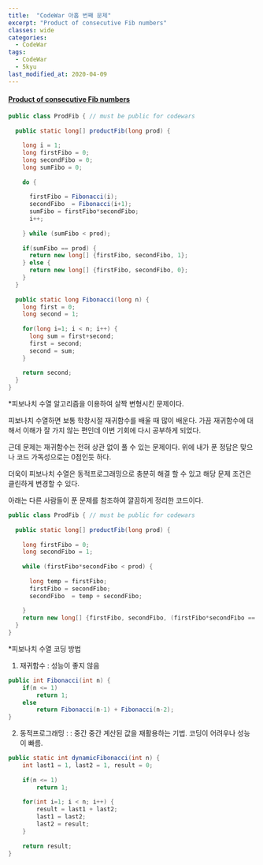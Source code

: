 ```yaml
---
title:  "CodeWar 아홉 번째 문제"
excerpt: "Product of consecutive Fib numbers"
classes: wide
categories:
  - CodeWar
tags:
  - CodeWar
  - 5kyu
last_modified_at: 2020-04-09
---
```


#### [Product of consecutive Fib numbers](https://www.codewars.com/kata/5541f58a944b85ce6d00006a)

```java
public class ProdFib { // must be public for codewars 
  
  public static long[] productFib(long prod) {
    
    long i = 1;
    long firstFibo = 0;
    long secondFibo = 0;
    long sumFibo = 0;
    
    do {
      
      firstFibo = Fibonacci(i);
      secondFibo  = Fibonacci(i+1);
      sumFibo = firstFibo*secondFibo;
      i++;
            
    } while (sumFibo < prod);
    
    if(sumFibo == prod) {
      return new long[] {firstFibo, secondFibo, 1};
    } else {
      return new long[] {firstFibo, secondFibo, 0};
    }
  }
  
  public static long Fibonacci(long n) {
    long first = 0;
    long second = 1;
    
    for(long i=1; i < n; i++) {
      long sum = first+second;
      first = second;
      second = sum;
    }
    
    return second;
  }
}
```

*피보나치 수열 알고리즘을 이용하여 살짝 변형시킨 문제이다.

피보나치 수열하면 보통 학창시절 재귀함수를 배울 때 많이 배운다. 가끔 재귀함수에 대해서 이해가 잘 가지 않는 편인데 이번 기회에 다시 공부하게 되었다.

근데 문제는 재귀함수는 전혀 상관 없이 풀 수 있는 문제이다. 위에 내가 푼 정답은 맞으나 코드 가독성으로는 0점인듯 하다. 



더욱이 피보나치 수열은  동적프로그래밍으로 충분히 해결 할 수 있고 해당 문제 조건은 클린하게 변경할 수 있다.



아래는 다른 사람들이 푼 문제를 참조하여 깔끔하게 정리한 코드이다.



```java
public class ProdFib { // must be public for codewars 
  
  public static long[] productFib(long prod) {
    
    long firstFibo = 0;
    long secondFibo = 1;
    
    while (firstFibo*secondFibo < prod) {
      
      long temp = firstFibo;
      firstFibo = secondFibo;
      secondFibo  = temp + secondFibo;
                  
    }
	return new long[] {firstFibo, secondFibo, (firstFibo*secondFibo == prod ? 1 : 0)};
  }
}

```



*피보나치 수열 코딩 방법



1. 재귀함수 : 성능이 좋지 않음

```java
public int Fibonacci(int n) {
	if(n <= 1) 
		return 1;
	else
		return Fibonacci(n-1) + Fibonacci(n-2);
}
```
2. 동적프로그래밍 :  : 중간 중간 계산된 값을 재활용하는 기법. 코딩이 어려우나 성능이 빠름.

```java
public static int dynamicFibonacci(int n) {
    int last1 = 1, last2 = 1, result = 0;
        
    if(n <= 1)
        return 1;
        
    for(int i=1; i < n; i++) {
      	result = last1 + last2;
      	last1 = last2;
     	last2 = result;
    }
        
    return result;
}
```


